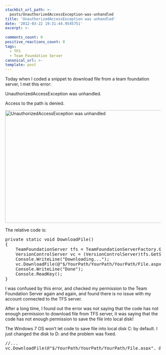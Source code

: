```yaml
---
stackbit_url_path: >-
  posts/UnauthorizedAccessException-was-unhandled
title: 'UnauthorizedAccessException was unhandled'
date: '2012-03-22 19:31:44.9545751'
excerpt: >-
  
comments_count: 0
positive_reactions_count: 0
tags: 
  - TFS
  - Team Foundation Server
canonical_url: >-
template: post
---
```

<p>Today when I coded a snippet to download file from a team foundation server, I met this error:</p>  <p>UnauthorizedAccessException was unhandled.</p>  <p>Access to the path is denied.</p>  <p><a href="http://www.zizhujy.com/blog/image.axd?picture=image_495.png"><img style="background-image: none; border-right-width: 0px; margin: 0px 10px 0px 0px; padding-left: 0px; padding-right: 0px; display: inline; border-top-width: 0px; border-bottom-width: 0px; border-left-width: 0px; padding-top: 0px" title="UnauthorizedAccessException was unhandled" border="0" alt="UnauthorizedAccessException was unhandled" src="http://www.zizhujy.com/blog/image.axd?picture=image_thumb_216.png" width="665" height="365" /></a></p>  <p>The relative code is:</p>  <pre style="overflow-y: visible" class="brush: csharp">private static void DownloadFile()
{
    TeamFoundationServer tfs = TeamFoundationServerFactory.GetServer(@&quot;serverNameOrUrl&quot;);
    VersionControlServer vc = (VersionControlServer)tfs.GetService(typeof(VersionControlServer));
    Console.WriteLine(&quot;Downloading...&quot;);
    vc.DownloadFile(@&quot;$/YourPath/YourPath/YourPath/File.aspx&quot;, @&quot;C:\test.aspx&quot;);
    Console.WriteLine(&quot;Done&quot;);
    Console.ReadKey();
}</pre>

<p>I was confused by this error, and checked my permission to the Team Foundation Server again and again, and found there is no issue with my account connected to the TFS server.</p>

<p>After a long time, I found out the error was not saying that the code has not enough permission to download file from TFS server, it was saying that the code has not enough permission to save the file into local disk!</p>

<p>The Windows 7 OS won’t let code to save file into local disk C: by default. I just changed the disk to D: and the problem was fixed.</p>

<pre style="overflow-y: visible; height: 30px" class="brush: csharp">
//...
vc.DownloadFile(@&quot;$/YourPath/YourPath/YourPath/File.aspx&quot;, @&quot;D:\test.aspx&quot;);
//...
</pre>